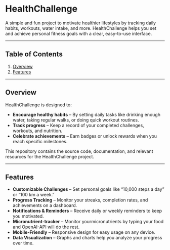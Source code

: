 # HealthChallenge

A simple and fun project to motivate healthier lifestyles by tracking daily habits, workouts, water intake, and more. HealthChallenge helps you set and achieve personal fitness goals with a clear, easy-to-use interface.


---

## Table of Contents

1. [Overview](#overview)  
2. [Features](#features)  

---

## Overview

HealthChallenge is designed to:

- **Encourage healthy habits** – By setting daily tasks like drinking enough water, taking regular walks, or doing quick workout routines.
- **Track progress** – Keep a record of your completed challenges, workouts, and nutrition.
- **Celebrate achievements** – Earn badges or unlock rewards when you reach specific milestones.

This repository contains the source code, documentation, and relevant resources for the HealthChallenge project.

---

## Features

- **Customizable Challenges** – Set personal goals like “10,000 steps a day” or “100 km a week.”
- **Progress Tracking** – Monitor your streaks, completion rates, and achievements on a dashboard.
- **Notifications & Reminders** – Receive daily or weekly reminders to keep you motivated.
- **Micronutrient-tracker** – Monitor yourmicronutrients by typing your food and OpenAI-API will do the rest.
- **Mobile-Friendly** – Responsive design for easy usage on any device.
- **Data Visualization** – Graphs and charts help you analyze your progress over time.

